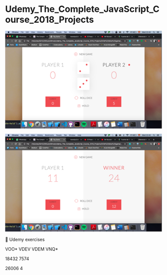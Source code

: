 # Udemy_The_Complete_JavaScript_Course_2018_Projects




![Alt text](https://github.com/manelpz/Udemy_The_Complete_JavaScript_Course_2018_Projects/blob/master/DOM%20dice%20game/1.png "Image dice")



![Alt text](https://github.com/manelpz/Udemy_The_Complete_JavaScript_Course_2018_Projects/blob/master/DOM%20dice%20game/2.png "Image dice")



💎 Udemy exercises 



VOO*
VDEV
VDEM
VNQ*


18432
 7574

26006
4